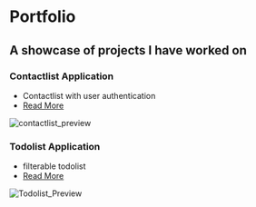 # Portfolio
## A showcase of projects I have worked on

### Contactlist Application
* Contactlist with user authentication
* [Read More](https://github.com/Coder-Lars/Portfolio/tree/main/Projects/Contactlist%20Application)


![contactlist_preview](https://user-images.githubusercontent.com/71517515/133965090-ce9621f7-01df-4d6b-867e-8a383afd40e9.PNG)



### Todolist Application
* filterable todolist
* [Read More](https://github.com/Coder-Lars/Portfolio/tree/main/Projects/Todolist)



![Todolist_Preview](https://user-images.githubusercontent.com/71517515/135742286-fb016a28-02d9-455e-a69d-a6b11f3f4a85.PNG)







